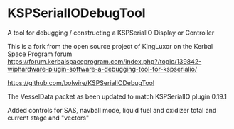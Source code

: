 # KSPSerialIODebugTool
A tool for debugging / constructing a KSPSerialIO Display or Controller

This is a fork from the open source project of KingLuxor on the Kerbal Space Program forum
https://forum.kerbalspaceprogram.com/index.php?/topic/139842-wiphardware-plugin-software-a-debugging-tool-for-kspserialio/

https://github.com/bolwire/KSPSerialIODebugTool


The VesselData packet as been updated to match KSPSerialIO plugin 0.19.1

Added controls for SAS, navball mode, liquid fuel and oxidizer total and current stage and "vectors"
